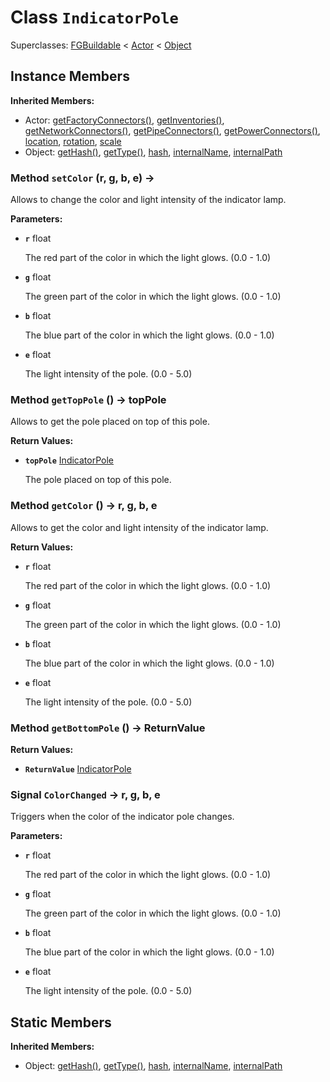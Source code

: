 # Class <code>IndicatorPole</code>

Superclasses: <a href="FGBuildable.md">FGBuildable</a> < <a href="Actor.md">Actor</a> < <a href="Object.md">Object</a>


## Instance Members
<b>Inherited Members:</b>
- Actor: <a href="Actor.md#getFactoryConnectors">getFactoryConnectors()</a>, <a href="Actor.md#getInventories">getInventories()</a>, <a href="Actor.md#getNetworkConnectors">getNetworkConnectors()</a>, <a href="Actor.md#getPipeConnectors">getPipeConnectors()</a>, <a href="Actor.md#getPowerConnectors">getPowerConnectors()</a>, <a href="Actor.md#location">location</a>, <a href="Actor.md#rotation">rotation</a>, <a href="Actor.md#scale">scale</a>
- Object: <a href="Object.md#getHash">getHash()</a>, <a href="Object.md#getType">getType()</a>, <a href="Object.md#hash">hash</a>, <a href="Object.md#internalName">internalName</a>, <a href="Object.md#internalPath">internalPath</a>
### Method <code>setColor</code> (r, g, b, e) → 
Allows to change the color and light intensity of the indicator lamp.

<b>Parameters:</b>

- <code><b>r</b></code> float

  The red part of the color in which the light glows. (0.0 - 1.0)
- <code><b>g</b></code> float

  The green part of the color in which the light glows. (0.0 - 1.0)
- <code><b>b</b></code> float

  The blue part of the color in which the light glows. (0.0 - 1.0)
- <code><b>e</b></code> float

  The light intensity of the pole. (0.0 - 5.0)
### Method <code>getTopPole</code> () → topPole
Allows to get the pole placed on top of this pole.

<b>Return Values:</b>

- <code><b>topPole</b></code> <a href="IndicatorPole.md">IndicatorPole</a>

  The pole placed on top of this pole.
### Method <code>getColor</code> () → r, g, b, e
Allows to get the color and light intensity of the indicator lamp.

<b>Return Values:</b>

- <code><b>r</b></code> float

  The red part of the color in which the light glows. (0.0 - 1.0)
- <code><b>g</b></code> float

  The green part of the color in which the light glows. (0.0 - 1.0)
- <code><b>b</b></code> float

  The blue part of the color in which the light glows. (0.0 - 1.0)
- <code><b>e</b></code> float

  The light intensity of the pole. (0.0 - 5.0)
### Method <code>getBottomPole</code> () → ReturnValue


<b>Return Values:</b>

- <code><b>ReturnValue</b></code> <a href="IndicatorPole.md">IndicatorPole</a>

  
### Signal <code>ColorChanged</code> → r, g, b, e
Triggers when the color of the indicator pole changes.

<b>Parameters:</b>

- <code><b>r</b></code> float

  The red part of the color in which the light glows. (0.0 - 1.0)
- <code><b>g</b></code> float

  The green part of the color in which the light glows. (0.0 - 1.0)
- <code><b>b</b></code> float

  The blue part of the color in which the light glows. (0.0 - 1.0)
- <code><b>e</b></code> float

  The light intensity of the pole. (0.0 - 5.0)
## Static Members
<b>Inherited Members:</b>
- Object: <a href="Object.md#getHash">getHash()</a>, <a href="Object.md#getType">getType()</a>, <a href="Object.md#hash">hash</a>, <a href="Object.md#internalName">internalName</a>, <a href="Object.md#internalPath">internalPath</a>
